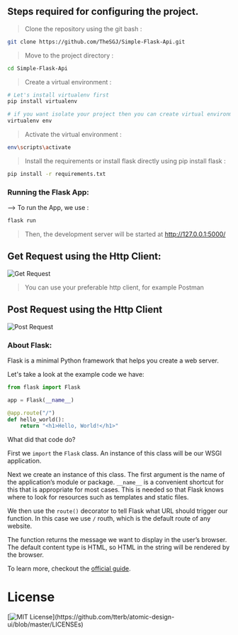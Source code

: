 ## Steps required for configuring the project.
> Clone the repository using the git bash :
```bash
git clone https://github.com/TheSGJ/Simple-Flask-Api.git
```
> Move to the project directory :
```bash
cd Simple-Flask-Api

```

> Create a virtual environment :
```bash
# Let's install virtualenv first
pip install virtualenv

# if you want isolate your project then you can create virtual environment to run your flask app separately. (Optional)
virtualenv env

```

> Activate the virtual environment :
```bash
env\scripts\activate

```

> Install the requirements or install flask directly using pip install flask :
```bash
pip install -r requirements.txt

```



### Running the Flask App:

--> To run the App, we use :
```bash
flask run

```

> Then, the development server will be started at http://127.0.0.1:5000/
## Get Request using the Http Client:
![Get Request](https://cdn.jsdelivr.net/gh/thesgj/Simple-Flask-Api/img/GetR_ApiClient.jpg)
> You can use your preferable http client, for example Postman
## Post Request using the Http Client
![Post Request](https://cdn.jsdelivr.net/gh/thesgj/Simple-Flask-Api/img/PostR_ApiClient.jpg)
### About Flask:
Flask is a minimal Python framework that helps you create a web server. 

Let's take a look at the example code we have:

```python
from flask import Flask

app = Flask(__name__)

@app.route("/")
def hello_world():
    return "<h1>Hello, World!</h1>"
```
	
What did that code do?

First we `import` the `Flask` class. An instance of this class will be our WSGI application.

Next we create an instance of this class. The first argument is the name of the application’s module or package. `__name__` is a convenient shortcut for this that is appropriate for most cases. This is needed so that Flask knows where to look for resources such as templates and static files.

We then use the `route()` decorator to tell Flask what URL should trigger our function. In this case we use `/` routh, which is the default route of any website.

The function returns the message we want to display in the user’s browser. The default content type is HTML, so HTML in the string will be rendered by the browser.

To learn more, checkout the [official guide](https://flask.palletsprojects.com/en/2.0.x/quickstart/).

# License

[![MIT License](https://img.shields.io/apm/l/atomic-design-ui.svg?)](https://github.com/tterb/atomic-design-ui/blob/master/LICENSEs)

